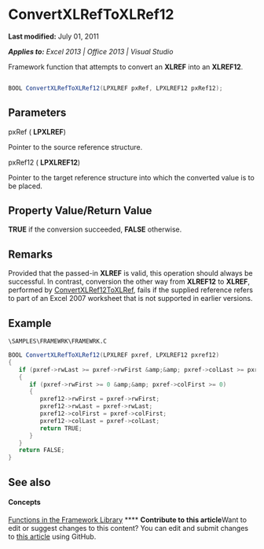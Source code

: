 
# ConvertXLRefToXLRef12

 **Last modified:** July 01, 2011

 _**Applies to:** Excel 2013 | Office 2013 | Visual Studio_

Framework function that attempts to convert an  **XLREF** into an **XLREF12**.


```C#

BOOL ConvertXLRefToXLRef12(LPXLREF pxRef, LPXLREF12 pxRef12);
```


## Parameters

pxRef ( **LPXLREF**)

Pointer to the source reference structure.

pxRef12 ( **LPXLREF12**)

Pointer to the target reference structure into which the converted value is to be placed.


## Property Value/Return Value

 **TRUE** if the conversion succeeded, **FALSE** otherwise.


## Remarks

Provided that the passed-in  **XLREF** is valid, this operation should always be successful. In contrast, conversion the other way from **XLREF12** to **XLREF**, performed by  [ConvertXLRef12ToXLRef](b620ed21-73ef-489b-9c00-7be12bb41214.md), fails if the supplied reference refers to part of an Excel 2007 worksheet that is not supported in earlier versions.


## Example

 `\SAMPLES\FRAMEWRK\FRAMEWRK.C`


```C#
BOOL ConvertXLRefToXLRef12(LPXLREF pxref, LPXLREF12 pxref12)
{
   if (pxref->rwLast >= pxref->rwFirst &amp;&amp; pxref->colLast >= pxref->colFirst)
   {
      if (pxref->rwFirst >= 0 &amp;&amp; pxref->colFirst >= 0)
      {
         pxref12->rwFirst = pxref->rwFirst;
         pxref12->rwLast = pxref->rwLast;
         pxref12->colFirst = pxref->colFirst;
         pxref12->colLast = pxref->colLast;
         return TRUE;
      }
   }
   return FALSE;
}
```


## See also


#### Concepts


 [Functions in the Framework Library](7d9a13fd-9a4c-423e-bb08-4a5be57c7905.md)
****   **Contribute to this article**Want to edit or suggest changes to this content? You can edit and submit changes to  [this article](https://github.com/jhershey00/VBA_Excel_Test/OpenXMLCon/articles/94580044-9497-425f-a31e-53bb4d94dc30.md) using GitHub.

